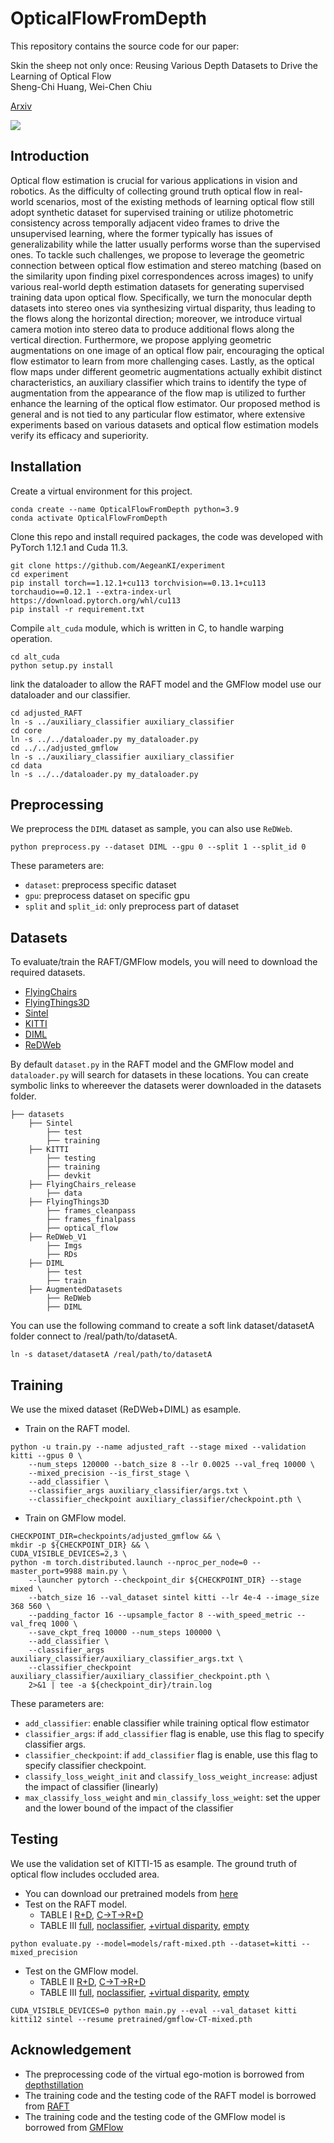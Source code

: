 # OpticalFlowFromDepth
This repository contains the source code for our paper:

Skin the sheep not only once:
Reusing Various Depth Datasets to Drive the Learning of Optical Flow</br>
Sheng-Chi Huang, Wei-Chen Chiu<br/>

[Arxiv]()

<img src="figure/teaser.png">

## Introduction

Optical flow estimation is crucial for various applications in vision and robotics. As the difficulty of collecting ground truth optical flow in real-world scenarios, most of the existing methods of learning optical flow still adopt synthetic dataset for supervised training or utilize photometric consistency across temporally adjacent video frames to drive the unsupervised learning, where the former typically has issues of generalizability while the latter usually performs worse than the supervised ones. To tackle such challenges, we propose to leverage the geometric connection between optical flow estimation and stereo matching (based on the similarity upon finding pixel correspondences across images) to unify various real-world depth estimation datasets for generating supervised training data upon optical flow. Specifically, we turn the monocular depth datasets into stereo ones via synthesizing virtual disparity, thus leading to the flows along the horizontal direction; moreover, we introduce virtual camera motion into stereo data to produce additional flows along the vertical direction. Furthermore, we propose applying geometric augmentations on one image of an optical flow pair, encouraging the optical flow estimator to learn from more challenging cases. Lastly, as the optical flow maps under different geometric augmentations actually exhibit distinct characteristics, an auxiliary classifier which trains to identify the type of augmentation from the appearance of the flow map is utilized to further enhance the learning of the optical flow estimator. Our proposed method is general and is not tied to any particular flow estimator, where extensive experiments based on various datasets and optical flow estimation models verify its efficacy and superiority.

## Installation

Create a virtual environment for this project.
```Shell
conda create --name OpticalFlowFromDepth python=3.9
conda activate OpticalFlowFromDepth
```

Clone this repo and install required packages, the code was developed with PyTorch 1.12.1 and Cuda 11.3.
```Shell
git clone https://github.com/AegeanKI/experiment
cd experiment
pip install torch==1.12.1+cu113 torchvision==0.13.1+cu113 torchaudio==0.12.1 --extra-index-url https://download.pytorch.org/whl/cu113
pip install -r requirement.txt
```

Compile `alt_cuda` module, which is written in C, to handle warping operation.
```Shell
cd alt_cuda
python setup.py install
```
link the dataloader to allow the RAFT model and the GMFlow model use our dataloader and our classifier.
```Shell
cd adjusted_RAFT
ln -s ../auxiliary_classifier auxiliary_classifier
cd core
ln -s ../../dataloader.py my_dataloader.py
cd ../../adjusted_gmflow
ln -s ../auxiliary_classifier auxiliary_classifier
cd data
ln -s ../../dataloader.py my_dataloader.py
```

## Preprocessing
We preprocess the `DIML` dataset as sample, you can also use `ReDWeb`.

```Shell
python preprocess.py --dataset DIML --gpu 0 --split 1 --split_id 0
```

These parameters are:
* `dataset`: preprocess specific dataset
* `gpu`: preprocess dataset on specific gpu
* `split` and `split_id`: only preprocess part of dataset

## Datasets
To evaluate/train the RAFT/GMFlow models, you will need to download the required datasets.

* [FlyingChairs](https://lmb.informatik.uni-freiburg.de/resources/datasets/FlyingChairs.en.html#flyingchairs)
* [FlyingThings3D](https://lmb.informatik.uni-freiburg.de/resources/datasets/SceneFlowDatasets.en.html)
* [Sintel](http://sintel.is.tue.mpg.de/)
* [KITTI](http://www.cvlibs.net/datasets/kitti/eval_scene_flow.php?benchmark=flow)
* [DIML](https://dimlrgbd.github.io/#main)
* [ReDWeb](https://sites.google.com/site/redwebcvpr18/)

By default `dataset.py` in the RAFT model and the GMFlow model and `dataloader.py` will search for datasets in these locations. You can create symbolic links to whereever the datasets werer downloaded in the datasets folder. 

```Shell
├── datasets
    ├── Sintel
        ├── test
        ├── training
    ├── KITTI
        ├── testing
        ├── training
        ├── devkit
    ├── FlyingChairs_release
        ├── data
    ├── FlyingThings3D
        ├── frames_cleanpass
        ├── frames_finalpass
        ├── optical_flow
    ├── ReDWeb_V1
        ├── Imgs
        ├── RDs
    ├── DIML
        ├── test
        ├── train
    ├── AugmentedDatasets
        ├── ReDWeb
        ├── DIML
```

You can use the following command to create a soft link dataset/datasetA folder connect to /real/path/to/datasetA.
```Shell
ln -s dataset/datasetA /real/path/to/datasetA
```

## Training
We use the mixed dataset (ReDWeb+DIML) as esample.

* Train on the RAFT model.
```Shell
python -u train.py --name adjusted_raft --stage mixed --validation kitti --gpus 0 \
    --num_steps 120000 --batch_size 8 --lr 0.0025 --val_freq 10000 \
    --mixed_precision --is_first_stage \
    --add_classifier \
    --classifier_args auxiliary_classifier/args.txt \
    --classifier_checkpoint auxiliary_classifier/checkpoint.pth \
```

* Train on GMFlow model.
```Shell
CHECKPOINT_DIR=checkpoints/adjusted_gmflow && \
mkdir -p ${CHECKPOINT_DIR} && \
CUDA_VISIBLE_DEVICES=2,3 \
python -m torch.distributed.launch --nproc_per_node=0 --master_port=9988 main.py \
    --launcher pytorch --checkpoint_dir ${CHECKPOINT_DIR} --stage mixed \
    --batch_size 16 --val_dataset sintel kitti --lr 4e-4 --image_size 368 560 \
    --padding_factor 16 --upsample_factor 8 --with_speed_metric --val_freq 1000 \
    --save_ckpt_freq 10000 --num_steps 100000 \
    --add_classifier \
    --classifier_args auxiliary_classifier/auxiliary_classifier_args.txt \
    --classifier_checkpoint auxiliary_classifier/auxiliary_classifier_checkpoint.pth \
    2>&1 | tee -a ${checkpoint_dir}/train.log

```

These parameters are:
* `add_classifier`: enable classifier while training optical flow estimator
* `classifier_args`: if `add_classifier` flag is enable, use this flag to specify classifier args.
* `classifier_checkpoint`: if `add_classifier` flag is enable, use this flag to specify classifier checkpoint.
* `classify_loss_weight_init` and `classify_loss_weight_increase`: adjust the impact of classifier (linearly)
* `max_classify_loss_weight` and `min_classify_loss_weight`: set the upper and the lower bound of the impact of the classifier

## Testing
We use the validation set of KITTI-15 as esample. The ground truth of optical flow includes occluded area.
* You can download our pretrained models from [here](https://drive.google.com/drive/folders/1Iyx5YxuYjj1PSZxg70IintqCjGu9Y61l?usp=sharing)
* Test on the RAFT model.
    * TABLE I [R+D](https://drive.google.com/file/d/1vFfmqcX0cI6AvQo7MyyVSkr4Cp1KxE_A/view?usp=drive_link), [C->T->R+D](https://drive.google.com/file/d/1B-zu57m4x4YsgWbqQz3eJeHsTPuVvSgU/view?usp=drive_link)
    * TABLE III [full](https://drive.google.com/file/d/1cGBm-8qxfNBX5Tq6ClVFIKolk9juewJN/view?usp=drive_link), [noclassifier](https://drive.google.com/file/d/1vq3CqNJBHzmjhiRu0KePT2T2TQwnBzrB/view?usp=drive_link), [+virtual disparity](https://drive.google.com/file/d/1_nGbV2bW8jv5Q6CdZJigmVFsWQCReJ1F/view?usp=drive_link), [empty](https://drive.google.com/file/d/12uFboms8hfVRK_xC8j_SCV_BZpzkW2Mq/view?usp=drive_link)
```Shell
python evaluate.py --model=models/raft-mixed.pth --dataset=kitti --mixed_precision
```

* Test on the GMFlow model.
    * TABLE II [R+D](https://drive.google.com/file/d/1rQ5K3lLsrvsbV1r_XBuLBG1iC-vTE2ti/view?usp=drive_link), [C->T->R+D](https://drive.google.com/file/d/1HxthTBkDeG_9lSKL9AXoSg04NcyvwBD0/view?usp=drive_link)
    * TABLE III [full](https://drive.google.com/file/d/1Vqf11XWAQeMLwESuEJ0DxxmtNLXwdu4H/view?usp=drive_link), [noclassifier](https://drive.google.com/file/d/1l7doJivOGna2RF9HwyIoe25FGcIevQgL/view?usp=drive_link), [+virtual disparity](https://drive.google.com/file/d/154sKtSwOxhR0XZb_wGhgxeeRo5qTm6yW/view?usp=drive_link), [empty]()
```Shell
CUDA_VISIBLE_DEVICES=0 python main.py --eval --val_dataset kitti kitti12 sintel --resume pretrained/gmflow-CT-mixed.pth
```

## Acknowledgement

* The preprocessing code of the virtual ego-motion is borrowed from [depthstillation](https://github.com/mattpoggi/depthstillation)
* The training code and the testing code of the RAFT model is borrowed from [RAFT](https://github.com/princeton-vl/RAFT)
* The training code and the testing code of the GMFlow model is borrowed from [GMFlow](https://github.com/haofeixu/gmflow)









